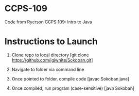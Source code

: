 CCPS-109
========

Code from Ryerson CCPS 109: Intro to Java


Instructions to Launch
=========

1. Clone repo to local directory [git clone https://github.com/jgjwhite/Sokoban.git]

2. Navigate to folder via command line

3. Once pointed to folder, compile code [javac Sokoban.java]

4. Once compiled, run program (case-sensitive) [java Sokoban]

